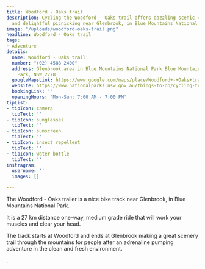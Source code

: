 ```yaml
---
title: Woodford - Oaks trail
description: Cycling the Woodford – Oaks trail offers dazzling scenic views, heath
  and delightful picnicking near Glenbrook, in Blue Mountains National Park.
image: "/uploads/woodford-oaks-trail.png"
headline: Woodford - Oaks trail
tags:
- Adventure
details:
  name: Woodford - Oaks trail
  number: "(02) 4588 2400"
  address: Glenbrook area in Blue Mountains National Park Blue Mountains National
    Park, NSW 2778
  googleMapsLink: https://www.google.com/maps/place/Woodford+-+Oaks+trail/@-33.7353269,150.4853997,17z/data=!3m1!4b1!4m5!3m4!1s0x6b1265fdf9b000df:0x29695f16a2f4b682!8m2!3d-33.7353314!4d150.4875884
  website: https://www.nationalparks.nsw.gov.au/things-to-do/cycling-trails/woodford-oaks-trail?utm_source=google&utm_medium=organic&utm_campaign=Google+My+Business+Page
  bookingLink: ''
  openingHours: 'Mon-Sun: 7:00 AM - 7:00 PM'
tipList:
- tipIcon: camera
  tipText: ''
- tipIcon: sunglasses
  tipText: ''
- tipIcon: sunscreen
  tipText: ''
- tipIcon: insect repellent
  tipText: ''
- tipIcon: water bottle
  tipText: ''
instragram:
  username: ''
  images: []

---
```

The Woodford - Oaks trailer is a nice bike track near Glenbrook, in Blue Mountains National Park. 

It is a 27 km distance one-way, medium grade ride that will work your muscles and clear your head.

The track starts at Woodford and ends at Glenbrook making a great scenery trail through the mountains for people after an adrenaline pumping adventure in the clean and fresh environment.

.
